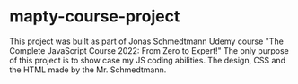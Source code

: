 # mapty-course-project
This project was built as part of Jonas Schmedtmann Udemy course "The Complete JavaScript Course 2022: From Zero to Expert!" The only purpose of this project is to show case my JS coding abilities. The design, CSS and the HTML made by the Mr. Schmedtmann.
